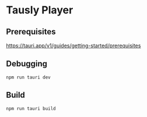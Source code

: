 # Tausly Player

## Prerequisites
https://tauri.app/v1/guides/getting-started/prerequisites

## Debugging
```npm run tauri dev```

## Build
```npm run tauri build```
